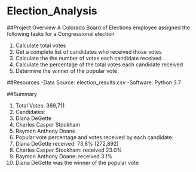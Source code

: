# Election_Analysis

##Project Overview
A Colorado Board of Elections employee assigned the following tasks for a Congressional election

1. Calculate total votes
2. Get a complete list of candidates who received those votes
3. Calculate the the number of votes each candidate received
4. Calculate the percentage of the total votes each candidate received
5. Determine the winner of the popular vote

##Resources
-Data Source: election_results.csv
-Software: Python 3.7

##Summary
1. Total Votes: 369,711
2. Candidates:
  1. Diana DeGette
  2. Charles Casper Stockham
  3. Raymon Anthony Doane
3. Popular vote percentage and votes received by each candidate:
  1. Diana DeGette received: 73.8% (272,892)
  2. Charles Casper Stockham: received 23.0%
  3. Raymon Anthony Doane: received 3.1%
4. Diana DeGette was the winner of the popular vote
